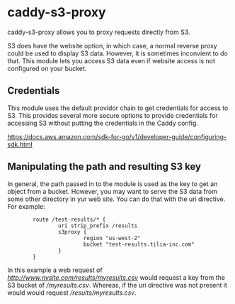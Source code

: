 # caddy-s3-proxy

caddy-s3-proxy allows you to proxy requests directly from S3.

S3 does have the website option, in which case, a normal reverse proxy could be used to display S3 data.
However, it is sometimes inconvient to do that.  This module lets you access S3 data even if website access
is not configured on your bucket.

## Credentials

This module uses the default providor chain to get credentials for access to S3.  This provides several more
secure options to provide credentials for accessing S3 without putting the credentials in the Caddy config.

https://docs.aws.amazon.com/sdk-for-go/v1/developer-guide/configuring-sdk.html

## Manipulating the path and resulting S3 key

In general, the path passed in to the module is used as the key to get an object from a bucket.  However,
you may want to serve the S3 data from some other directory in yur web site.  You can do that with the
uri directive.  For example:
```
        route /test-results/* {
                uri strip_prefix /results
                s3proxy {
                        region "us-west-2"
                        bucket "test-results.tilia-inc.com"
                }
        }
```
In this example a web request of *http://www.nysite.com/results/myresults.csv* would request a key from the S3 bucket of */myresults.csv*.
Whereas, if the uri directive was not present it would would request */results/myresults.csv*.

